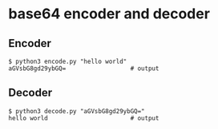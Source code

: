 # base64 encoder and decoder
Encoder
---
```
$ python3 encode.py "hello world"
aGVsbG8gd29ybGQ=                  # output
```

Decoder
---
```
$ python3 decode.py "aGVsbG8gd29ybGQ="
hello world                       # output
```
